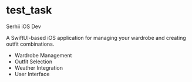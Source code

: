 # test_task
Serhii iOS Dev

A SwiftUI-based iOS application for managing your wardrobe and creating outfit combinations.
- Wardrobe Management
- Outfit Selection
- Weather Integration
- User Interface
